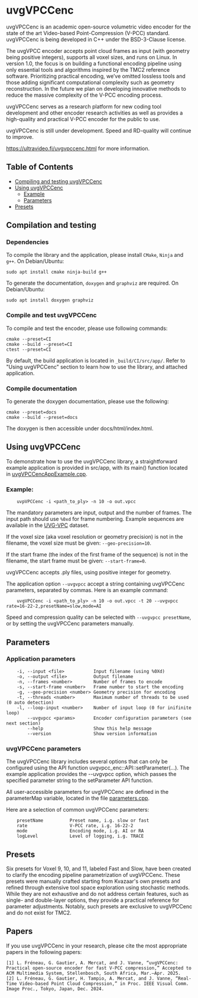 uvgVPCCenc
=======

uvgVPCCenc is an academic open-source volumetric video encoder for the state of the art Video-based Point-Compression (V-PCC) standard. uvgVPCCenc is being developed in C++ under the BSD-3-Clause license. 
              
The uvgVPCC encoder accepts point cloud frames as input (with geometry being positive integers), supports all voxel sizes, and runs on Linux. In version 1.0, the focus is on building a functional encoding pipeline using only essential tools and algorithms inspired by the TMC2 reference software. Prioritizing practical encoding, we’ve omitted lossless tools and those adding significant computational complexity such as geometry reconstruction. In the future we plan on developing innovative methods to reduce the massive complexity of the V-PCC encoding process. 
  
uvgVPCCenc serves as a research platform for new coding tool development and other encoder research activities as well as provides a high-quality and practical V-PCC encoder for the public to use.

uvgVPCCenc is still under development. Speed and RD-quality will continue to improve.

https://ultravideo.fi/uvgvpccenc.html for more information.

## Table of Contents

- [Compiling and testing uvgVPCCenc](#compilation-and-testing)
- [Using uvgVPCCenc](#using-uvgVPCCenc)
  - [Example](#example)
  - [Parameters](#parameters)
- [Presets](#presets)

## Compilation and testing
### Dependencies
To compile the library and the application, please install ```CMake```,  ```Ninja``` and ```g++```.
On Debian/Ubuntu:
```
sudo apt install cmake ninja-build g++
```

To generate the documentation, ```doxygen``` and ```graphviz``` are required.
On Debian/Ubuntu:
```
sudo apt install doxygen graphviz
```

### Compile and test uvgVPCCenc
To compile and test the encoder, please use following commands:
```
cmake --preset=CI
cmake --build --preset=CI
ctest --preset=CI
```
By default, the build application is located in ```_build/CI/src/app/```.
Refer to "Using uvgVPCCenc" section to learn how to use the library, and attached application.

### Compile documentation
To generate the doxygen documentation, please use the following:
```
cmake --preset=docs
cmake --build --preset=docs
```
The doxygen is then accessible under docs/html/index.html.

## Using uvgVPCCenc

To demonstrate how to use the uvgVPCCenc library, a straightforward example application is provided in src/app, with its main() function located in [uvgVPCCencAppExample.cpp](src/app/uvgVPCCencAppExample.cpp).

### Example:
```
    uvpVPCCenc -i <path_to_ply> -n 10 -o out.vpcc
```

The mandatory parameters are input, output and the number of frames. The input path should use ```%0xd``` for frame numbering. Example sequences are available in the [UVG-VPC](https://ultravideo.fi/UVG-VPC) dataset.

If the voxel size (aka voxel resolution or geometry precision) is not in the filename, the voxel size must be given: ```--geo-precision=10```.

If the start frame (the index of the first frame of the sequence) is not in the filename, the start frame must be given: ```--start-frame=0```.

uvgVPCCenc accepts .ply files, using positive integer for geometry.

The application option ```--uvgvpcc``` accept a string containing uvgVPCCenc parameters, separated by commas. Here is an example command:
```
    uvgVPCCenc -i <path_to_ply> -n 10 -o out.vpcc -t 20 --uvgvpcc rate=16-22-2,presetName=slow,mode=AI
```

Speed and compression quality can be selected with ```--uvgvpcc presetName```, or by setting the uvgVPCCenc parameters manually.

## Parameters

### Application parameters
```
    -i, --input <file>           Input filename (using %0Xd)
    -o, --output <file>          Output filename
    -n, --frames <number>        Number of frames to encode
    -s, --start-frame <number>   Frame number to start the encoding
    -g, --geo-precision <number> Geometry precision for encoding
    -t, --threads <number>       Maximum number of threads to be used (0 auto detection)
    -l, --loop-input <number>    Number of input loop (0 for inifinite loop)
        --uvgvpcc <params>       Encoder configuration parameters (see next section)
        --help                   Show this help message
        --version                Show version information
```

### uvgVPCCenc parameters

The uvgVPCCenc library includes several options that can only be configured using the API function uvgvpcc_enc::API::setParameter(...). The example application provides the --uvgvpcc <string> option, which passes the specified parameter string to the setParameter API function.

All user-accessible parameters for uvgVPCCenc are defined in the parameterMap variable, located in the file [parameters.cpp](src/lib/utils/parameters.cpp).

Here are a selection of common uvgVPCCenc parameters:
```
    presetName          Preset name, i.g. slow or fast
    rate                V-PCC rate, i.g. 16-22-2
    mode                Encoding mode, i.g. AI or RA
    logLevel            Level of logging, i.g. TRACE
```

## Presets

Six presets for Voxel 9, 10, and 11, labeled Fast and Slow, have been created to clarify the encoding pipeline parametrization of uvgVPCCenc. These presets were manually crafted starting from Kvazaar's own presets and refined through extensive tool space exploration using stochastic methods. While they are not exhaustive and do not address certain features, such as single- and double-layer options, they provide a practical reference for parameter adjustments. Notably, such presets are exclusive to uvgVPCCenc and do not 
exist for TMC2.

## Papers

If you use uvgVPCCenc in your research, please cite the most appropriate papers in the following papers:

```
[1] L. Fréneau, G. Gautier, A. Mercat, and J. Vanne, “uvgVPCCenc: Practical open-source encoder for fast V-PCC compression,” Accepted to ACM Multimedia System, Stellenbosch, South Africa, Mar.—Apr. 2025.
[2] L. Fréneau, G. Gautier, H. Tampio, A. Mercat, and J. Vanne, “Real-Time Video-based Point Cloud Compression,” in Proc. IEEE Visual Comm. Image Proc., Tokyo, Japan, Dec. 2024.
```
